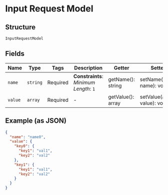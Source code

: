 
# Input Request Model

## Structure

`InputRequestModel`

## Fields

| Name | Type | Tags | Description | Getter | Setter |
|  --- | --- | --- | --- | --- | --- |
| `name` | `string` | Required | **Constraints**: *Minimum Length*: `1` | getName(): string | setName(string name): void |
| `value` | `array` | Required | - | getValue(): array | setValue(array value): void |

## Example (as JSON)

```json
{
  "name": "name0",
  "value": {
    "key0": {
      "key1": "val1",
      "key2": "val2"
    },
    "key1": {
      "key1": "val1",
      "key2": "val2"
    }
  }
}
```

